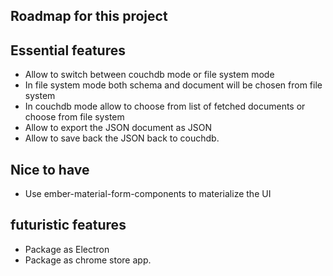 ## Roadmap for this project

## Essential features
- Allow to switch between couchdb mode or file system mode
- In file system mode both schema and document will be chosen from file system
- In couchdb mode allow to choose from list of fetched documents or choose from file system
- Allow to export the JSON document as JSON
- Allow to save back the JSON back to couchdb.

## Nice to have 
- Use ember-material-form-components to materialize the UI

## futuristic features
- Package as Electron
- Package as chrome store app.